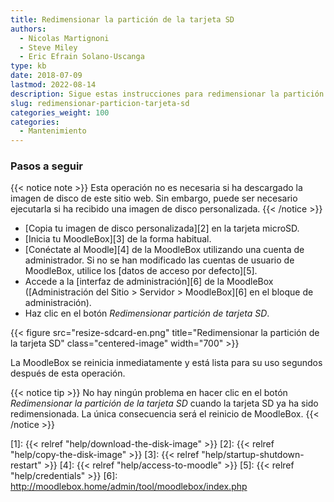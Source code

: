 ```yaml
---
title: Redimensionar la partición de la tarjeta SD
authors:
  - Nicolas Martignoni
  - Steve Miley
  - Eric Efrain Solano-Uscanga
type: kb
date: 2018-07-09
lastmod: 2022-08-14
description: Sigue estas instrucciones para redimensionar la partición de tu tarjeta SD.
slug: redimensionar-particion-tarjeta-sd
categories_weight: 100
categories:
  - Mantenimiento
---
```


### Pasos a seguir

{{< notice note >}}
Esta operación no es necesaria si ha descargado la imagen de disco de este sitio web. Sin embargo, puede ser necesario ejecutarla si ha recibido una imagen de disco personalizada.
{{< /notice >}}


- [Copia tu imagen de disco personalizada][2] en la tarjeta microSD.
- [Inicia tu MoodleBox][3] de la forma habitual.
- [Conéctate al Moodle][4] de la MoodleBox utilizando una cuenta de administrador. Si no se han modificado las cuentas de usuario de MoodleBox, utilice los [datos de acceso por defecto][5].
- Accede a la [interfaz de administración][6] de la MoodleBox ([Administración del Sitio > Servidor > MoodleBox][6] en el bloque de administración).
- Haz clic en el botón _Redimensionar partición de tarjeta SD_.

{{< figure src="resize-sdcard-en.png" title="Redimensionar la partición de la tarjeta SD" class="centered-image" width="700" >}}

La MoodleBox se reinicia inmediatamente y está lista para su uso segundos después de esta operación.

{{< notice tip >}}
No hay ningún problema en hacer clic en el botón _Redimensionar la partición de la tarjeta SD_ cuando la tarjeta SD ya ha sido redimensionada. La única consecuencia será el reinicio de MoodleBox.
{{< /notice >}}

 [1]: {{< relref "help/download-the-disk-image" >}}
 [2]: {{< relref "help/copy-the-disk-image" >}}
 [3]: {{< relref "help/startup-shutdown-restart" >}}
 [4]: {{< relref "help/access-to-moodle" >}}
 [5]: {{< relref "help/credentials" >}}
 [6]: http://moodlebox.home/admin/tool/moodlebox/index.php

